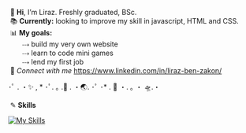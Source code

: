 &nbsp;👋 **Hi**, I’m Liraz. Freshly graduated, BSc.<br />
&nbsp;📚 **Currently:** looking to improve my skill in javascript, HTML and CSS.<br />
&nbsp;📊 **My goals:**<br />
&emsp;&emsp;⤏﻿ build my very own website <br /> 
&emsp;&emsp;⤏﻿ learn to code mini games<br />
&emsp;&emsp;⤏﻿ lend my first job<br />
&nbsp;📧 *Connect with me* https://www.linkedin.com/in/liraz-ben-zakon/<br />

･ﾟ . ・✨ , * ･ﾟ. ｡ .🌠 . ・🌏. ･ﾟ ･* . 🚀 ・. ｡ ・ 🛸.・<br />

&nbsp;✎ **Skills** <br />

[![My Skills](https://skillicons.dev/icons?i=js,html,css,java,postgres&theme=light)](https://skillicons.dev)

<!---
LirazBenZakon/LirazBenZakon is a ✨ special ✨ repository because its `README.md` (this file) appears on your GitHub profile.
You can click the Preview link to take a look at your changes.
[![My Skills](https://skillicons.dev/icons?i=js,html,css,java,postgres)](https://skillicons.dev)
--->
